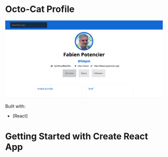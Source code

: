 # Octo-Cat Profile

![demo](https://github.com/krissfrandsen/octo-cat-profile/blob/main/public/screenshot.png?raw=true)

Built with:

- [React]

# Getting Started with Create React App
